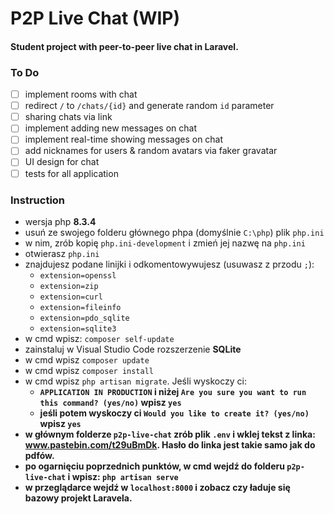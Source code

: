 # P2P Live Chat (WIP)
#### Student project with peer-to-peer live chat in Laravel.

### To Do
- [ ] implement rooms with chat
- [ ] redirect `/` to `/chats/{id}` and generate random `id` parameter
- [ ] sharing chats via link
- [ ] implement adding new messages on chat
- [ ] implement real-time showing messages on chat
- [ ] add nicknames for users & random avatars via faker gravatar
- [ ] UI design for chat
- [ ] tests for all application

### Instruction
* wersja php <b>8.3.4</b>
* usuń ze swojego folderu głównego phpa (domyślnie `C:\php`) plik `php.ini`
* w nim, zrób kopię `php.ini-development` i zmień jej nazwę na `php.ini`
* otwierasz `php.ini`
* znajdujesz podane linijki i odkomentowywujesz (usuwasz z przodu `;`):
    - `extension=openssl`
    - `extension=zip`
    - `extension=curl`
    - `extension=fileinfo`
    - `extension=pdo_sqlite`
    - `extension=sqlite3`
* w cmd wpisz: `composer self-update`
* zainstaluj w Visual Studio Code rozszerzenie <b>SQLite</b> 
* w cmd wpisz `composer update`
* w cmd wpisz `composer install`
* w cmd wpisz `php artisan migrate`. Jeśli wyskoczy ci:
    - <b>`APPLICATION IN PRODUCTION`<b> i niżej `Are you sure you want to run this command? (yes/no)` wpisz <b>`yes`</b>
    - jeśli potem wyskoczy ci `Would you like to create it? (yes/no)` wpisz <b>`yes`</b>
* w głównym folderze `p2p-live-chat` zrób plik <b>`.env`</b> i wklej tekst z linka: <a href="www.pastebin.com/t29uBmDk">www.pastebin.com/t29uBmDk</a>. Hasło do linka jest takie samo jak do pdfów.
* po ogarnięciu poprzednich punktów, w cmd wejdź do folderu `p2p-live-chat` i wpisz: `php artisan serve`
* w przeglądarce wejdź w `localhost:8000` i zobacz czy ładuje się bazowy projekt Laravela.


